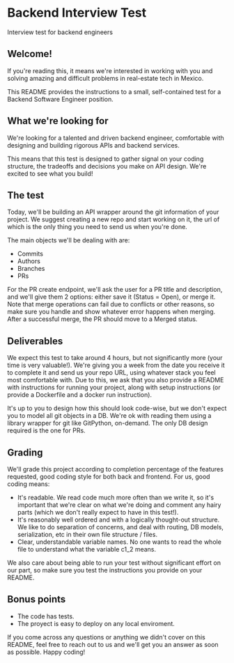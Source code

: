 # Backend Interview Test
Interview test for backend engineers

## Welcome!
If you're reading this, it means we're interested in working with you and solving amazing and difficult problems in real-estate tech in Mexico.

This README provides the instructions to a small, self-contained test for a Backend Software Engineer position.

## What we're looking for
We're looking for a talented and driven backend engineer, comfortable with designing and building rigorous APIs and backend services.

This means that this test is designed to gather signal on your coding structure, the tradeoffs and decisions you make on API design. We're excited to see what you build!

## The test
Today, we'll be building an API wrapper around the git information of your project. We suggest creating a new repo and start working on it, the url of which is the only thing you need to send us when you're done.

The main objects we'll be dealing with are:

- Commits
- Authors
- Branches
- PRs

For the PR create endpoint, we'll ask the user for a PR title and description, and we'll give them 2 options: either save it (Status = Open), or merge it. Note that merge operations can fail due to conflicts or other reasons, so make sure you handle and show whatever error happens when merging. After a successful merge, the PR should move to a Merged status.

## Deliverables
We expect this test to take around 4 hours, but not significantly more (your time is very valuable!). We're giving you a week from the date you receive it to complete it and send us your repo URL, using whatever stack you feel most comfortable with. Due to this, we ask that you also provide a README with instructions for running your project, along with setup instructions (or provide a Dockerfile and a docker run instruction).

It's up to you to design how this should look code-wise, but we don't expect you to model all git objects in a DB. We're ok with reading them using a library wrapper for git like GitPython, on-demand. The only DB design required is the one for PRs.

## Grading
We'll grade this project according to completion percentage of the features requested, good coding style for both back and frontend. For us, good coding means:

- It's readable. We read code much more often than we write it, so it's important that we're clear on what we're doing and comment any hairy parts (which we don't really expect to have in this test!).
- It's reasonably well ordered and with a logically thought-out structure. We like to do separation of concerns, and deal with routing, DB models, serialization, etc in their own file structure / files.
- Clear, understandable variable names. No one wants to read the whole file to understand what the variable c1_2 means.

We also care about being able to run your test without significant effort on our part, so make sure you test the instructions you provide on your README.

## Bonus points
- The code has tests.
- The proyect is easy to deploy on any local enviroment.

If you come across any questions or anything we didn't cover on this README, feel free to reach out to us and we'll get you an answer as soon as possible. Happy coding!
